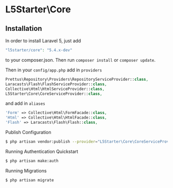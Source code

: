 # L5Starter\Core

## Installation

In order to install Laravel 5, just add

``` php
"l5starter/core": "5.4.x-dev"
```
to your composer.json. Then run `composer install` or `composer update`.

Then in your `config/app.php` add in `providers`

``` php
Prettus\Repository\Providers\RepositoryServiceProvider::class,
Laracasts\Flash\FlashServiceProvider::class,
Collective\Html\HtmlServiceProvider::class,
L5Starter\Core\CoreServiceProvider::class,
```
and add in `aliases`

``` php
'Form' => Collective\Html\FormFacade::class,
'Html' => Collective\Html\HtmlFacade::class,
'Flash' => Laracasts\Flash\Flash::class,
```

Publish Configuration

``` bash
$ php artisan vendor:publish --provider="L5Starter\Core\CoreServiceProvider"
```

Running Authentication Quickstart

``` bash
$ php artisan make:auth
```

Running Migrations

``` bash
$ php artisan migrate
```
